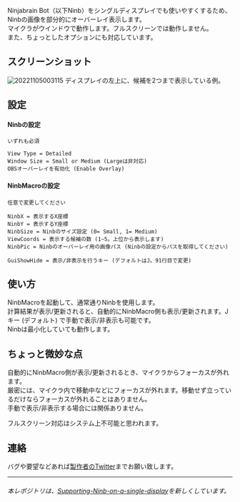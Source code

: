 Ninjabrain Bot（以下Ninb）をシングルディスプレイでも使いやすくするため、Ninbの画像を部分的にオーバーレイ表示します。  
マイクラがウインドウで動作します。フルスクリーンでは動作しません。  
また、ちょっとしたオプションにも対応しています。

## スクリーンショット
![20221105003115](https://user-images.githubusercontent.com/97399080/200014588-3d9d47f1-0d22-430e-9660-b0a2056c23c7.png)
ディスプレイの左上に、候補を2つまで表示している例。

## 設定
#### Ninbの設定
    いずれも必須
    
    View Type = Detailed
    Window Size = Small or Medium (Largeは非対応)
    OBSオーバーレイを有効化 (Enable Overlay)
    
#### NinbMacroの設定
    任意で変更してください
    
    NinbX = 表示するX座標
    NinbY = 表示するY座標
    NinbSize = Ninbのサイズ設定 (0= Small, 1= Medium)
    ViewCoords = 表示する候補の数 (1~5。上位から表示します)
    NinbPic = Ninbのオーバーレイ用の画像パス (Ninbの設定からパスを取得してください)
    
    GuiShowHide = 表示/非表示を行うキー (デフォルトはJ。91行目で変更)
    
## 使い方
NinbMacroを起動して、通常通りNinbを使用します。  
計算結果が表示/更新されると、自動的にNinbMacro側も表示/更新されます。Jキー (デフォルト) で手動で表示/非表示も可能です。  
Ninbは最小化していても動作します。

## ちょっと微妙な点
自動的にNinbMacro側が表示/更新されるとき、マイクラからフォーカスが外れます。  
厳密には、マイクラ内で移動中などにフォーカスが外れます。移動せず立っているだけならフォーカスが外れることはありません。  
手動で表示/非表示する場合には関係ありません。

フルスクリーン対応はシステム上不可能と思われます。

## 連絡
バグや要望などあれば[製作者のTwitter](https://twitter.com/oyamelon)までお願い致します。

----

###### 本レポジトリは、[Supporting-Ninb-on-a-single-display](https://github.com/oyamelon/Supporting-Ninb-on-a-single-display)を新しくしています。
